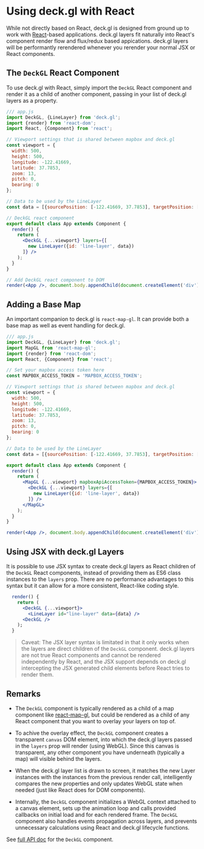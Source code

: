# Using deck.gl with React

While not directly based on React, deck.gl is designed from ground up to work with [React](https://facebook.github.io/react/)-based applications. deck.gl layers fit naturally into React's component render flow and flux/redux based appications. deck.gl layers will be performantly rerendered whenever you rerender your normal JSX or React components.


## The `DeckGL` React Component

To use deck.gl with React, simply import the `DeckGL` React component and render it as a child of another component, passing in your list of deck.gl layers as a property.

```jsx
/// app.js
import DeckGL, {LineLayer} from 'deck.gl';
import {render} from 'react-dom';
import React, {Component} from 'react';

// Viewport settings that is shared between mapbox and deck.gl
const viewport = {
  width: 500,
  height: 500,
  longitude: -122.41669,
  latitude: 37.7853,
  zoom: 13,
  pitch: 0,
  bearing: 0
};

// Data to be used by the LineLayer
const data = [{sourcePosition: [-122.41669, 37.7853], targetPosition: [-122.41669, 37.781]}];

// DeckGL react component
export default class App extends Component {
  render() {
    return (
      <DeckGL {...viewport} layers={[
        new LineLayer({id: 'line-layer', data})
      ]} />
    );
  }
}

// Add DeckGL react component to DOM
render(<App />, document.body.appendChild(document.createElement('div')));

```

## Adding a Base Map

An important companion to deck.gl is `react-map-gl`. It can provide both a base map as well as event handling for deck.gl.

```jsx
/// app.js
import DeckGL, {LineLayer} from 'deck.gl';
import MapGL from 'react-map-gl';
import {render} from 'react-dom';
import React, {Component} from 'react';

// Set your mapbox access token here
const MAPBOX_ACCESS_TOKEN = 'MAPBOX_ACCESS_TOKEN';

// Viewport settings that is shared between mapbox and deck.gl
const viewport = {
  width: 500,
  height: 500,
  longitude: -122.41669,
  latitude: 37.7853,
  zoom: 13,
  pitch: 0,
  bearing: 0
};

// Data to be used by the LineLayer
const data = [{sourcePosition: [-122.41669, 37.7853], targetPosition: [-122.41669, 37.781]}];

export default class App extends Component {
  render() {
    return (
      <MapGL {...viewport} mapboxApiAccessToken={MAPBOX_ACCESS_TOKEN}>
        <DeckGL {...viewport} layers={[
          new LineLayer({id: 'line-layer', data})
        ]} />
      </MapGL>
    );
  }
}

render(<App />, document.body.appendChild(document.createElement('div')));

```

## Using JSX with deck.gl Layers

It is possible to use JSX syntax to create deck.gl layers as React children of the `DeckGL` React components, instead of providing them as ES6 class instances to the `layers` prop. There are no performance advantages to this syntax but it can allow for a more consistent, React-like coding style.
```jsx
  render() {
    return (
      <DeckGL {...viewport}>
        <LineLayer id="line-layer" data={data} />
      <DeckGL />
    );
  }
```

> Caveat: The JSX layer syntax is limitated in that it only works when the layers are direct children of the `DeckGL` component. deck.gl layers are not true React components and cannot be rendered independently by React, and the JSX support depends on deck.gl intercepting the JSX generated child elements before React tries to render them.


## Remarks

* The `DeckGL` component is typically rendered as a child of a
  map component like [react-map-gl](https://uber.github.io/react-map-gl/#/),
  but could be rendered as a child of any React component that you want to
  overlay your layers on top of.

* To achive the overlay effect, the `DeckGL` component creates a transparent
  `canvas` DOM element, into which the deck.gl layers passed in the `layers`
  prop will render (using WebGL). Since this canvas is transparent, any
  other component you have underneath (typically a map) will visible behind
  the layers.

* When the deck.gl layer list is drawn to screen, it matches the new Layer
  instances with the instances from the previous render call, intelligently
  compares the new properties and only updates WebGL state when needed
  (just like React does for DOM components).

* Internally, the `DeckGL` component initializes a WebGL context
  attached to a canvas element, sets up the animation loop and calls provided
  callbacks on initial load and for each rendered frame. The `DeckGL`
  component also handles events propagation across layers, and prevents
  unnecessary calculations using React and deck.gl lifecycle functions.


See [full API doc](/docs/api-reference/deckgl.md) for the `DeckGL` component.
